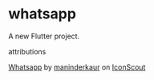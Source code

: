 # whatsapp

A new Flutter project.

attributions

<a href="https://iconscout.com/icons/whatsapp" class="text-underline font-size-sm" target="_blank">Whatsapp</a> by <a href="https://iconscout.com/contributors/maninderkaur" class="text-underline font-size-sm">maninderkaur</a> on <a href="https://iconscout.com" class="text-underline font-size-sm">IconScout</a>